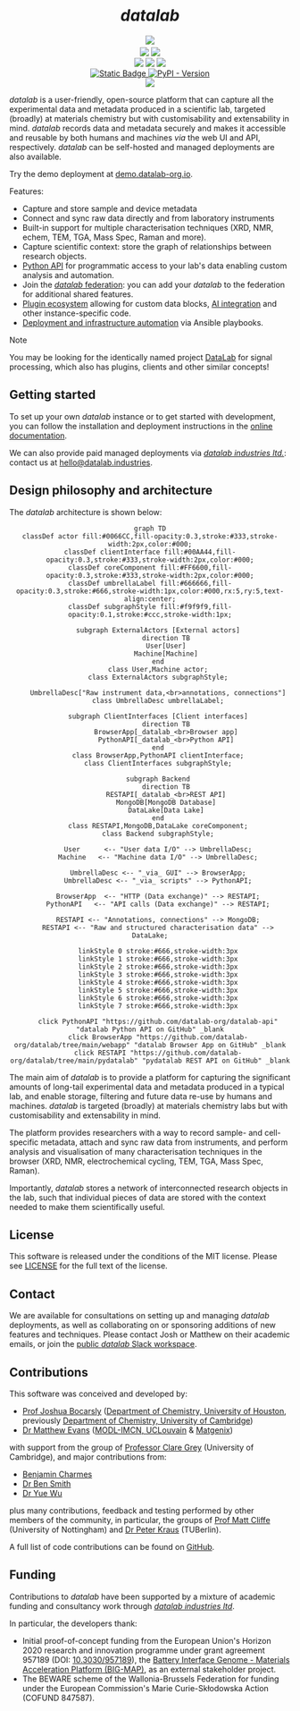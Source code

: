 # <div align="center"><i>datalab</i></div>

<div align="center" style="padding-bottom: 5px">
<a href="https://demo.datalab-org.io"><img src="https://img.shields.io/badge/try_it_out!-public_demo_server-orange?logo=firefox"></a>
</div>

<div align="center">
<a href="https://github.com/datalab-org/datalab/releases"><img src="https://badgen.net/github/release/datalab-org/datalab?icon=github&color=blue"></a>
<a href="https://github.com/datalab-org/datalab#MIT-1-ov-file"><img src="https://badgen.net/github/license/datalab-org/datalab?icon=license&color=purple"></a>
</div>

<div align="center">
<a href="https://github.com/datalab-org/datalab/actions/workflows/ci.yml"><img src="https://img.shields.io/github/actions/workflow/status/datalab-org/datalab/ci.yml?logo=github"></a>
<a href="https://cloud.cypress.io/projects/4kqx5i/runs"><img src="https://img.shields.io/endpoint?url=https://cloud.cypress.io/badge/simple/4kqx5i/main&style=flat&logo=cypress"></a>
<a href="https://the-datalab.readthedocs.io/en/latest/?badge=latest"><img src="https://img.shields.io/readthedocs/the-datalab?logo=readthedocs"></a>
</div>

<div align="center">
<a href="https://github.com/datalab-org/datalab-ansible-terraform">
  <img alt="Static Badge" src="https://img.shields.io/badge/Ansible-playbook-white?logo=ansible">
</a>
<a href="https://pypi.org/project/datalab-api">
  <img alt="PyPI - Version" src="https://img.shields.io/pypi/v/datalab-api?logo=pypi&label=Python%20API">
</a>
</div>

<div align="center">
<a href="https://join.slack.com/t/datalab-world/shared_invite/zt-2h58ev3pc-VV496~5je~QoT2TgFIwn4g"><img src="https://img.shields.io/badge/Slack-chat_with_us-yellow?logo=slack"></a>
</div>

_datalab_ is a user-friendly, open-source platform that can capture all the experimental data and metadata produced in a scientific lab, targeted (broadly) at materials chemistry but with customisability and extensability in mind.
_datalab_ records data and metadata securely and makes it accessible and reusable by both humans and machines _via_ the web UI and API, respectively.
_datalab_ can be self-hosted and managed deployments are also available.

Try the demo deployment at [demo.datalab-org.io](https://demo.datalab-org.io/).

Features:

* Capture and store sample and device metadata
* Connect and sync raw data directly and from laboratory instruments
* Built-in support for multiple characterisation techniques (XRD, NMR, echem, TEM, TGA, Mass Spec, Raman and more).
* Capture scientific context: store the graph of relationships between research objects.
* [Python API](https://github.com/datalab-org/datalab-api) for programmatic access to your lab's data enabling custom analysis and automation.
* Join the [_datalab_ federation](https://github.com/datalab-org/datalab-federation): you can add your _datalab_ to the federation for additional shared features.
* [Plugin ecosystem](https://api-docs.datalab-org.io/en/latest/plugins) allowing for custom data blocks, [AI integration](https://github.com/datalab-org/yellowhammer) and other instance-specific code.
* [Deployment and infrastructure automation](https://github.com/datalab-industries/datalab-ansible-terraform) via Ansible playbooks.

> [!NOTE]
> You may be looking for the identically named project [DataLab](https://datalab-platform.com) for signal processing, which also has plugins, clients and other similar concepts!

## Getting started

To set up your own _datalab_ instance or to get started with development, you can follow the installation and deployment instructions in the [online documentation](https://docs.datalab-org.io/en/latest/INSTALL).

We can also provide paid managed deployments via [_datalab industries ltd._](https://datalab.industries): contact us at [hello@datalab.industries](mailto:hello@datalab.industries).

## Design philosophy and architecture

The _datalab_ architecture is shown below:

<center>

```mermaid
graph TD
classDef actor fill:#0066CC,fill-opacity:0.3,stroke:#333,stroke-width:2px,color:#000;
classDef clientInterface fill:#00AA44,fill-opacity:0.3,stroke:#333,stroke-width:2px,color:#000;
classDef coreComponent fill:#FF6600,fill-opacity:0.3,stroke:#333,stroke-width:2px,color:#000;
classDef umbrellaLabel fill:#666666,fill-opacity:0.3,stroke:#666,stroke-width:1px,color:#000,rx:5,ry:5,text-align:center;
classDef subgraphStyle fill:#f9f9f9,fill-opacity:0.1,stroke:#ccc,stroke-width:1px;

    subgraph ExternalActors [External actors]
        direction TB
        User[User]
        Machine[Machine]
    end
    class User,Machine actor;
    class ExternalActors subgraphStyle;

    UmbrellaDesc["Raw instrument data,<br>annotations, connections"]
    class UmbrellaDesc umbrellaLabel;

    subgraph ClientInterfaces [Client interfaces]
        direction TB
        BrowserApp[_datalab_<br>Browser app]
        PythonAPI[_datalab_<br>Python API]
    end
    class BrowserApp,PythonAPI clientInterface;
    class ClientInterfaces subgraphStyle;

    subgraph Backend
        direction TB
        RESTAPI[_datalab_<br>REST API]
        MongoDB[MongoDB Database]
        DataLake[Data Lake]
    end
    class RESTAPI,MongoDB,DataLake coreComponent;
    class Backend subgraphStyle;

    User      <-- "User data I/O" --> UmbrellaDesc;
    Machine   <-- "Machine data I/O" --> UmbrellaDesc;

    UmbrellaDesc <-- "_via_ GUI" --> BrowserApp;
    UmbrellaDesc <-- "_via_ scripts" --> PythonAPI;

    BrowserApp  <-- "HTTP (Data exchange)" --> RESTAPI;
    PythonAPI   <-- "API calls (Data exchange)" --> RESTAPI;

    RESTAPI <-- "Annotations, connections" --> MongoDB;
    RESTAPI <-- "Raw and structured characterisation data" --> DataLake;

    linkStyle 0 stroke:#666,stroke-width:3px
    linkStyle 1 stroke:#666,stroke-width:3px
    linkStyle 2 stroke:#666,stroke-width:3px
    linkStyle 3 stroke:#666,stroke-width:3px
    linkStyle 4 stroke:#666,stroke-width:3px
    linkStyle 5 stroke:#666,stroke-width:3px
    linkStyle 6 stroke:#666,stroke-width:3px
    linkStyle 7 stroke:#666,stroke-width:3px

    click PythonAPI "https://github.com/datalab-org/datalab-api" "datalab Python API on GitHub" _blank
    click BrowserApp "https://github.com/datalab-org/datalab/tree/main/webapp" "datalab Browser App on GitHub" _blank
    click RESTAPI "https://github.com/datalab-org/datalab/tree/main/pydatalab" "pydatalab REST API on GitHub" _blank
```

</center>

The main aim of *datalab* is to provide a platform for capturing the significant amounts of long-tail experimental data and metadata produced in a typical lab, and enable storage, filtering and future data re-use by humans and machines. *datalab* is targeted (broadly) at materials chemistry labs but with customisability and extensability in mind.

The platform provides researchers with a way to record sample- and cell-specific metadata, attach and sync raw data from instruments, and perform analysis and visualisation of many characterisation techniques in the browser (XRD, NMR, electrochemical cycling, TEM, TGA, Mass Spec, Raman).

Importantly, *datalab* stores a network of interconnected research objects in the lab, such that individual pieces of data are stored with the context needed to make them scientifically useful.

## License

This software is released under the conditions of the MIT license.
Please see [LICENSE](./LICENSE) for the full text of the license.

## Contact

We are available for consultations on setting up and managing *datalab* deployments, as well as collaborating on or sponsoring additions of new features and techniques. Please contact Josh or Matthew on their academic emails, or join the [public *datalab* Slack workspace](https://join.slack.com/t/datalab-world/shared_invite/zt-2h58ev3pc-VV496~5je~QoT2TgFIwn4g).

## Contributions

This software was conceived and developed by:

- [Prof Joshua Bocarsly](https://jdbocarsly.github.io) ([Department of Chemistry, University of Houston](https://www.uh.edu/nsm/chemistry), previously [Department of Chemistry, University of Cambridge](https://www.ch.cam.ac.uk/))
- [Dr Matthew Evans](https://ml-evs.science) ([MODL-IMCN,
  UCLouvain](https://uclouvain.be/en/research-institutes/imcn/modl) & [Matgenix](https://matgenix.com))

with support from the group of [Professor Clare Grey](https://grey.group.ch.cam.ac.uk/group) (University of Cambridge), and major contributions from:

- [Benjamin Charmes](https://github.com/BenjaminCharmes)
- [Dr Ben Smith](https://github.com/be-smith/)
- [Dr Yue Wu](https://github.com/yue-here)

plus many contributions, feedback and testing performed by other members of the community, in particular, the groups of [Prof Matt Cliffe](https://cliffegroup.co.uk) (University of Nottingham) and [Dr Peter Kraus](https://www.tu.berlin/en/concat) (TUBerlin).

A full list of code contributions can be found on [GitHub](https://github.com/datalab-org/datalab/graphs/contributors).

## Funding

Contributions to _datalab_ have been supported by a mixture of academic funding and consultancy work through [_datalab industries ltd_](https://datalab.industries).

In particular, the developers thank:

- Initial proof-of-concept funding from the European Union's Horizon 2020 research and innovation programme under grant agreement 957189 (DOI: [10.3030/957189](https://doi.org/10.3030/957189)), the [Battery Interface Genome - Materials Acceleration Platform (BIG-MAP)](https://www.big-map.eu), as an external stakeholder project.
- The BEWARE scheme of the Wallonia-Brussels Federation for funding under the European Commission's Marie Curie-Skłodowska Action (COFUND 847587).
